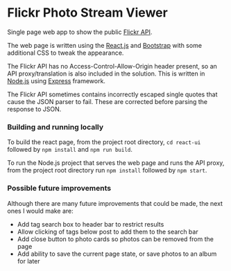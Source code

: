 # Flickr Photo Stream Viewer

Single page web app to show the public [Flickr API](https://api.flickr.com/services/feeds/photos_public.gne?format=json).

The web page is written using the [React.js](https://reactjs.org/) and [Bootstrap](https://getbootstrap.com/) with some additional CSS to tweak the appearance.

The Flickr API has no Access-Control-Allow-Origin header present, so an API proxy/translation is also included in the solution. This is written in [Node.js](https://nodejs.org/) using [Express](https://expressjs.com/) framework.

The Flickr API sometimes contains incorrectly escaped single quotes that cause the JSON parser to fail. These are corrected before parsing the response to JSON.

### Building and running locally

To build the react page, from the project root directory, `cd react-ui` followed by `npm install` and `npm run build`.

To run the Node.js project that serves the web page and runs the API proxy, from the project root directory run `npm install` followed by `npm start`.

### Possible future improvements

Although there are many future improvements that could be made, the next ones I would make are:
 * Add tag search box to header bar to restrict results
 * Allow clicking of tags below post to add them to the search bar
 * Add close button to photo cards so photos can be removed from the page
 * Add ability to save the current page state, or save photos to an album for later
